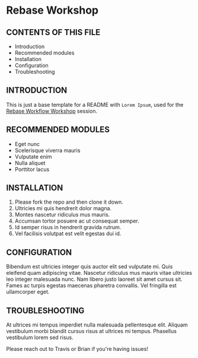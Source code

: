 # Rebase Workshop

CONTENTS OF THIS FILE
---------------------

 * Introduction
 * Recommended modules
 * Installation
 * Configuration
 * Troubleshooting

 INTRODUCTION
------------
This is just a base template for a README with `Lorem Ipsum`, used for the [Rebase Workflow Workshop](https://mod4.turing.edu/lessons/rebase-workflow-workshop.html) session.

RECOMMENDED MODULES
-------------------
- Eget nunc 
- Scelerisque viverra mauris 
- Vulputate enim 
- Nulla aliquet 
- Porttitor lacus

INSTALLATION
------------
1. Please fork the repo and then clone it down. 
2. Ultricies mi quis hendrerit dolor magna. 
3. Montes nascetur ridiculus mus mauris. 
4. Accumsan tortor posuere ac ut consequat semper. 
5. Id semper risus in hendrerit gravida rutrum. 
6. Vel facilisis volutpat est velit egestas dui id.

CONFIGURATION
-------------
Bibendum est ultricies integer quis auctor elit sed vulputate mi. Quis eleifend quam adipiscing vitae. Nascetur ridiculus mus mauris vitae ultricies leo integer malesuada nunc. Nam libero justo laoreet sit amet cursus sit. Fames ac turpis egestas maecenas pharetra convallis. Vel fringilla est ullamcorper eget.

TROUBLESHOOTING
---------------
At ultrices mi tempus imperdiet nulla malesuada pellentesque elit. Aliquam vestibulum morbi blandit cursus risus at ultrices mi tempus. Phasellus vestibulum lorem sed risus.

Please reach out to Travis or Brian if you're having issues!